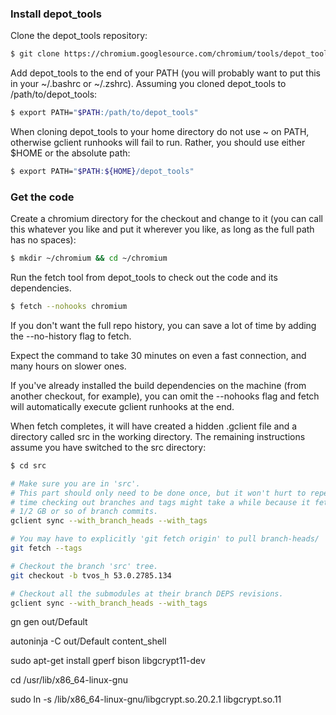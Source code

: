 
### Install depot_tools
Clone the depot_tools repository:

```sh
$ git clone https://chromium.googlesource.com/chromium/tools/depot_tools.git
```

Add depot_tools to the end of your PATH (you will probably want to put this in your ~/.bashrc or ~/.zshrc). Assuming you cloned depot_tools to /path/to/depot_tools:

```sh
$ export PATH="$PATH:/path/to/depot_tools"
```

When cloning depot_tools to your home directory do not use ~ on PATH, otherwise gclient runhooks will fail to run. Rather, you should use either $HOME or the absolute path:

```sh
$ export PATH="$PATH:${HOME}/depot_tools"
```

### Get the code

Create a chromium directory for the checkout and change to it (you can call this whatever you like and put it wherever you like, as long as the full path has no spaces):

```sh
$ mkdir ~/chromium && cd ~/chromium
```

Run the fetch tool from depot_tools to check out the code and its dependencies.

```sh
$ fetch --nohooks chromium
```

If you don't want the full repo history, you can save a lot of time by adding the --no-history flag to fetch.

Expect the command to take 30 minutes on even a fast connection, and many hours on slower ones.

If you've already installed the build dependencies on the machine (from another checkout, for example), you can omit the --nohooks flag and fetch will automatically execute gclient runhooks at the end.

When fetch completes, it will have created a hidden .gclient file and a directory called src in the working directory. The remaining instructions assume you have switched to the src directory:

```sh
$ cd src
```


```sh
# Make sure you are in 'src'.
# This part should only need to be done once, but it won't hurt to repeat it. The first
# time checking out branches and tags might take a while because it fetches an extra
# 1/2 GB or so of branch commits. 
gclient sync --with_branch_heads --with_tags

# You may have to explicitly 'git fetch origin' to pull branch-heads/
git fetch --tags

# Checkout the branch 'src' tree.
git checkout -b tvos_h 53.0.2785.134

# Checkout all the submodules at their branch DEPS revisions.
gclient sync --with_branch_heads --with_tags
```

gn gen out/Default

autoninja -C out/Default content_shell

sudo apt-get install gperf bison libgcrypt11-dev

cd /usr/lib/x86_64-linux-gnu

sudo ln -s /lib/x86_64-linux-gnu/libgcrypt.so.20.2.1 libgcrypt.so.11